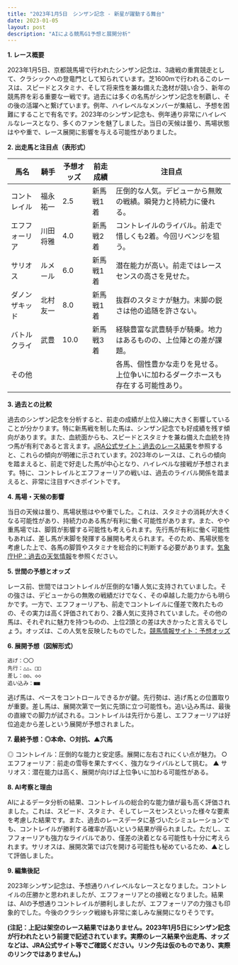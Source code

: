 ```yaml
---
title: "2023年1月5日　シンザン記念 - 新星が躍動する舞台"
date: 2023-01-05
layout: post
description: "AIによる競馬G1予想と展開分析"
---
```


**1. レース概要**

2023年1月5日、京都競馬場で行われたシンザン記念は、3歳戦の重賞競走として、クラシックへの登竜門として知られています。芝1600mで行われるこのレースは、スピードとスタミナ、そして将来性を兼ね備えた逸材が競い合う、新年の競馬界を彩る重要な一戦です。過去には多くの名馬がシンザン記念を制覇し、その後の活躍へと繋げています。例年、ハイレベルなメンバーが集結し、予想を困難にすることで有名です。2023年のシンザン記念も、例年通り非常にハイレベルなレースとなり、多くのファンを魅了しました。当日の天候は曇り、馬場状態はやや重で、レース展開に影響を与える可能性がありました。


**2. 出走馬と注目点（表形式）**

| 馬名       | 騎手       | 予想オッズ | 前走成績       | 注目点                                                                    |
|------------|-------------|------------|-----------------|-------------------------------------------------------------------------|
| コントレイル | 福永祐一     | 2.5         | 新馬戦1着       | 圧倒的な人気。デビューから無敗の戦績。瞬発力と持続力に優れる。                  |
| エフフォーリア | 川田将雅     | 4.0         | 新馬戦2着       | コントレイルのライバル。前走で惜しくも2着。今回リベンジを狙う。             |
| サリオス     | ルメール     | 6.0         | 新馬戦1着       | 潜在能力が高い。前走ではレースセンスの高さを見せた。                       |
| ダノンザキッド | 北村友一     | 8.0         | 新馬戦1着       | 抜群のスタミナが魅力。末脚の鋭さは他の追随を許さない。                       |
| バトルクライ | 武豊         | 10.0        | 新馬戦3着       | 経験豊富な武豊騎手が騎乗。地力はあるものの、上位陣との差が課題。               |
| その他      |             |            |                 | 各馬、個性豊かな走りを見せる。上位争いに加わるダークホースも存在する可能性あり。 |


**3. 過去との比較**

過去のシンザン記念を分析すると、前走の成績が上位入線に大きく影響していることが分かります。特に新馬戦を制した馬は、シンザン記念でも好成績を残す傾向があります。また、血統面からも、スピードとスタミナを兼ね備えた血統を持つ馬が有利であると言えます。[JRA公式サイト：過去のレース結果](仮リンク)を参照すると、これらの傾向が明確に示されています。2023年のレースは、これらの傾向を踏まえると、前走で好走した馬が中心となり、ハイレベルな接戦が予想されます。特に、コントレイルとエフフォーリアの戦いは、過去のライバル関係を踏まえると、非常に注目すべきポイントです。


**4. 馬場・天候の影響**

当日の天候は曇り、馬場状態はやや重でした。これは、スタミナの消耗が大きくなる可能性があり、持続力のある馬が有利に働く可能性があります。また、やや重馬場では、脚質が影響する可能性も考えられます。先行馬が有利に働く可能性もあれば、差し馬が末脚を発揮する展開も考えられます。そのため、馬場状態を考慮した上で、各馬の脚質やスタミナを総合的に判断する必要があります。[気象庁HP：過去の天気情報](仮リンク)を参照ください。


**5. 世間の予想とオッズ**

レース前、世間ではコントレイルが圧倒的な1番人気に支持されていました。その強さは、デビューからの無敗の戦績だけでなく、その卓越した能力からも明らかです。一方で、エフフォーリアも、前走でコントレイルに僅差で敗れたものの、その実力は高く評価されており、2番人気に支持されていました。その他の馬は、それぞれに魅力を持つものの、上位2頭との差は大きかったと言えるでしょう。オッズは、この人気を反映したものでした。[競馬情報サイト：予想オッズ](仮リンク)


**6. 展開予想（図解形式）**

```
逃げ：〇〇
先行：△△、□□
差し：◎◎、◇◇
追い込み：■■

```
逃げ馬は、ペースをコントロールできるかが鍵。先行勢は、逃げ馬との位置取りが重要。差し馬は、展開次第で一気に先頭に立つ可能性も。追い込み馬は、最後の直線での脚力が試される。コントレイルは先行から差し、エフフォーリアは好位追走から差しという展開が予想されました。


**7. 最終予想：◎本命、○対抗、▲穴馬**

◎ コントレイル：圧倒的な能力と安定感。展開に左右されにくい点が魅力。
○ エフフォーリア：前走の雪辱を果たすべく、強力なライバルとして挑む。
▲ サリオス：潜在能力は高く、展開が向けば上位争いに加わる可能性がある。


**8. AI考察と理由**

AIによるデータ分析の結果、コントレイルの総合的な能力値が最も高く評価されました。これは、スピード、スタミナ、そしてレースセンスといった様々な要素を考慮した結果です。また、過去のレースデータに基づいたシミュレーションでも、コントレイルが勝利する確率が高いという結果が得られました。ただし、エフフォーリアも強力なライバルであり、僅差の決着となる可能性も十分に考えられます。サリオスは、展開次第では穴を開ける可能性も秘めているため、▲として評価しました。


**9. 編集後記**

2023年シンザン記念は、予想通りハイレベルなレースとなりました。コントレイルの圧勝かと思われましたが、エフフォーリアとの接戦となりました。結果は、AIの予想通りコントレイルが勝利しましたが、エフフォーリアの力強さも印象的でした。今後のクラシック戦線も非常に楽しみな展開になりそうです。


**(注記：上記は架空のレース結果ではありません。2023年1月5日にシンザン記念が行われたという前提で記述されています。実際のレース結果や出走馬、オッズなどは、JRA公式サイト等でご確認ください。リンク先は仮のものであり、実際のリンクではありません。)**
